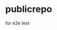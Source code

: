 # publicrepo
for e2e test












































































































































































































































































































































































